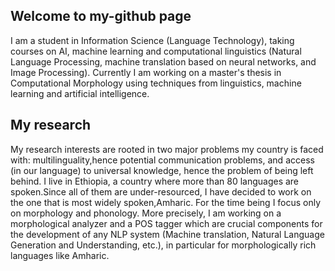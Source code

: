 ## Welcome to my-github page
I am a student in Information Science (Language Technology), taking courses on AI, machine learning and computational linguistics (Natural Language Processing, machine translation based on neural networks, and Image Processing). Currently I am working on a master's thesis in Computational Morphology using techniques from linguistics, machine learning and artificial intelligence.

## My research
My research interests are rooted in two major problems my country is faced with: multilinguality,hence potential communication problems, and access (in our language) to universal knowledge, hence the problem of being left behind. I live in Ethiopia, a country where more than 80 languages are spoken.Since all of them are under-resourced, I have decided to work on the one that is most widely spoken,Amharic. For the time being I focus only on morphology and phonology. More precisely, I am working
on a morphological analyzer and a POS tagger which are crucial components for the development of any NLP system (Machine translation, Natural Language Generation and Understanding, etc.), in particular for morphologically rich languages like Amharic.

